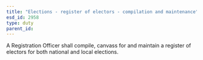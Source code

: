 ```yaml
---
title: "Elections - register of electors - compilation and maintenance"
esd_id: 2958
type: duty
parent_id:  
---
```


A Registration Officer shall compile, canvass for and maintain a register of electors for both national and local elections.

